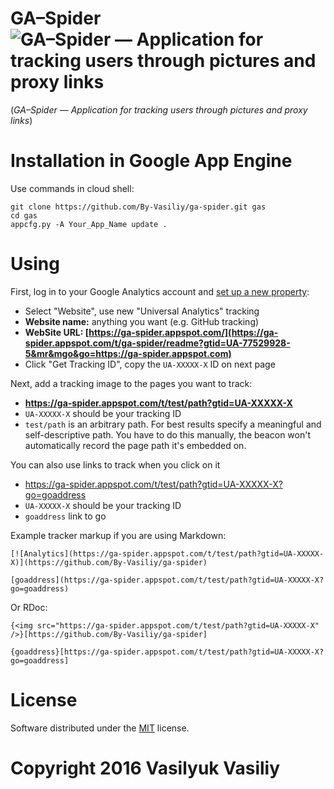 # GA–Spider ![GA–Spider — Application for tracking users through pictures and proxy links](https://ga-spider.appspot.com/t/ga-spider/readme?gtid=UA-77529928-5)
(*GA–Spider — Application for tracking users through pictures and proxy links*)

# Installation in Google App Engine
Use commands in cloud shell:
```
git clone https://github.com/By-Vasiliy/ga-spider.git gas
cd gas
appcfg.py -A Your_App_Name update .
```

# Using
First, log in to your Google Analytics account and [set up a new property](https://ga-spider.appspot.com/t/ga-spider/readme?gtid=UA-77529928-5&mr&mgo&go=https://support.google.com/analytics/answer/1042508?hl=en):

* Select "Website", use new "Universal Analytics" tracking
* **Website name:** anything you want (e.g. GitHub tracking)
* **WebSite URL: [https://ga-spider.appspot.com/](https://ga-spider.appspot.com/t/ga-spider/readme?gtid=UA-77529928-5&mr&mgo&go=https://ga-spider.appspot.com)**
* Click "Get Tracking ID", copy the `UA-XXXXX-X` ID on next page

Next, add a tracking image to the pages you want to track:

* **https://ga-spider.appspot.com/t/test/path?gtid=UA-XXXXX-X**
* `UA-XXXXX-X` should be your tracking ID
* `test/path` is an arbitrary path. For best results specify a meaningful and self-descriptive path. You have to do this manually, the beacon won't automatically record the page path it's embedded on.

You can also use links to track when you click on it

* https://ga-spider.appspot.com/t/test/path?gtid=UA-XXXXX-X?go=goaddress
* `UA-XXXXX-X` should be your tracking ID
* `goaddress` link to go


Example tracker markup if you are using Markdown:

```
[![Analytics](https://ga-spider.appspot.com/t/test/path?gtid=UA-XXXXX-X)](https://github.com/By-Vasiliy/ga-spider)
```

```
[goaddress](https://ga-spider.appspot.com/t/test/path?gtid=UA-XXXXX-X?go=goaddress)
```

Or RDoc:

```
{<img src="https://ga-spider.appspot.com/t/test/path?gtid=UA-XXXXX-X" />}[https://github.com/By-Vasiliy/ga-spider]
```

```
{goaddress}[https://ga-spider.appspot.com/t/test/path?gtid=UA-XXXXX-X?go=goaddress]
```

# License
Software distributed under the [MIT](https://ga-spider.appspot.com/t/ga-spider/readme?gtid=UA-77529928-5&mr&mgo&go=https://git.io/vrz7B) license.

# Copyright 2016 Vasilyuk Vasiliy
